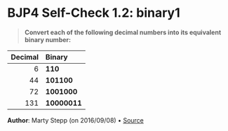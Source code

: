 # BJP4 Self-Check 1.2: binary1

> **Convert each of the following decimal numbers into its equivalent binary
> number:**

| Decimal | Binary       |
| ------: | :----------- |
|       6 | **110**      |
|      44 | **101100**   |
|      72 | **1001000**  |
|     131 | **10000011** |

**Author**: Marty Stepp (on 2016/09/08) • [Source](https://practiceit.cs.washington.edu/problem/view/bjp4/chapter1/s2-binary1)
